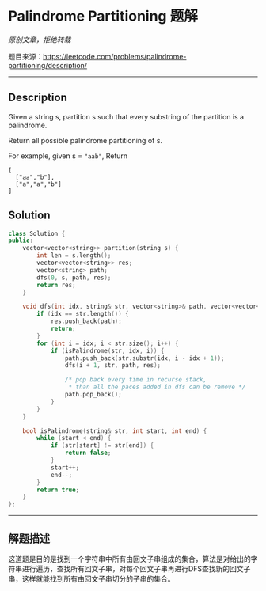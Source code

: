 # Palindrome Partitioning 题解

*原创文章，拒绝转载*

题目来源：https://leetcode.com/problems/palindrome-partitioning/description/

------

## Description

Given a string s, partition s such that every substring of the partition is a palindrome.

Return all possible palindrome partitioning of s.

For example, given s = `"aab"`,
Return
```
[
  ["aa","b"],
  ["a","a","b"]
]
```

## Solution
```cpp
class Solution {
public:
    vector<vector<string>> partition(string s) {
        int len = s.length();
        vector<vector<string>> res;
        vector<string> path;
        dfs(0, s, path, res);
        return res;
    }

    void dfs(int idx, string& str, vector<string>& path, vector<vector<string>>& res) {
        if (idx == str.length()) {
            res.push_back(path);
            return;
        }
        for (int i = idx; i < str.size(); i++) {
            if (isPalindrome(str, idx, i)) {
                path.push_back(str.substr(idx, i - idx + 1));
                dfs(i + 1, str, path, res);

                /* pop back every time in recurse stack,
                 * than all the paces added in dfs can be remove */
                path.pop_back();
            }
        }
    }

    bool isPalindrome(string& str, int start, int end) {
        while (start < end) {
            if (str[start] != str[end]) {
                return false;
            }
            start++;
            end--;
        }
        return true;
    }
};
```

------

## 解题描述

这道题是目的是找到一个字符串中所有由回文子串组成的集合，算法是对给出的字符串进行遍历，查找所有回文子串，对每个回文子串再进行DFS查找新的回文子串，这样就能找到所有由回文子串切分的子串的集合。